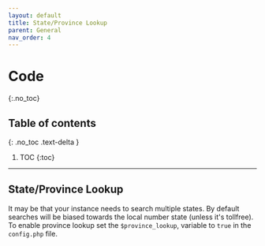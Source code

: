 ```yaml
---
layout: default
title: State/Province Lookup
parent: General
nav_order: 4
---
```


# Code
{:.no_toc}

## Table of contents
{: .no_toc .text-delta }

1. TOC
{:toc}

---

## State/Province Lookup

It may be that your instance needs to search multiple states. By default searches will be biased towards the local number state (unless it's tollfree).  To enable province lookup set the `$province_lookup`, variable to `true` in the `config.php` file.  
